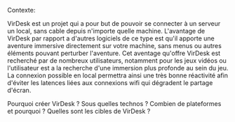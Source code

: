 Contexte:

VirDesk est un projet qui a pour but de pouvoir se connecter à un serveur un local, sans cable depuis n'importe quelle machine.
L'avantage de VirDesk par rapport a d'autres logiciels de ce type est qu'il apporte une aventure immersive directement sur votre machine, sans 
menus ou autres éléments pouvant perturber l'aventure.
Cet aventage qu'offre VirDesk est recherché par de nombreux utilisateurs, notamment pour les jeux vidéos ou l'utilisateur est a la recherche
d'une immersion plus profonde au sein du jeu.
La connexion possible en local permettra ainsi une très bonne réactivité afin d'éviter les latences liées aux connexions wifi qui dégradent
le partage d'écran.

Pourquoi créer VirDesk ?
Sous quelles technos ?
Combien de plateformes et pourquoi ?
Quelles sont les cibles de VirDesk ?
